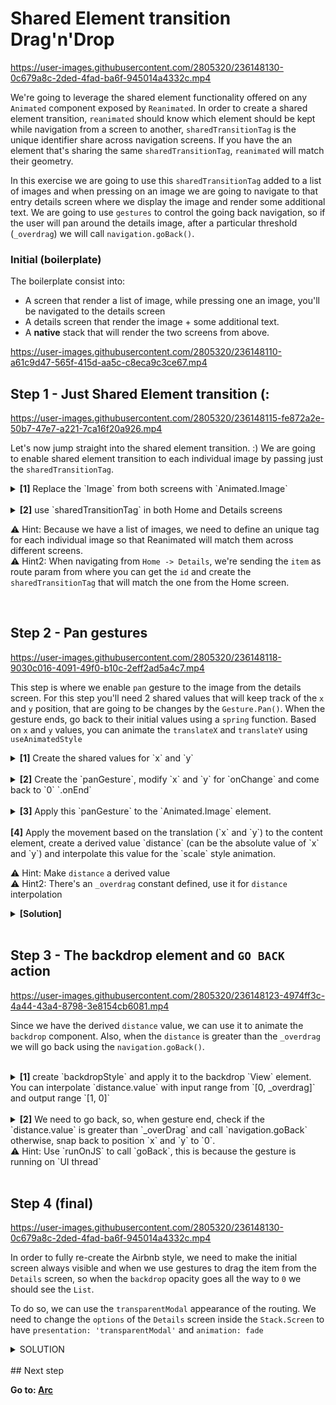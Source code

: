 # Shared Element transition Drag'n'Drop

https://user-images.githubusercontent.com/2805320/236148130-0c679a8c-2ded-4fad-ba6f-945014a4332c.mp4

We're going to leverage the shared element functionality offered on any `Animated` component exposed by `Reanimated`.
In order to create a shared element transition, `reanimated` should know which element should be kept while navigation from a screen to another, `sharedTransitionTag` is the unique identifier share across navigation screens. If you have the an element that's sharing the same `sharedTransitionTag`, `reanimated` will match their geometry.

In this exercise we are going to use this `sharedTransitionTag` added to a list of images and when pressing on an image we are going to navigate to that entry details screen where we display the image and render some additional text. We are going to use `gestures` to control the going back navigation, so if the user will pan around the details image, after a particular threshold (`_overdrag`) we will call `navigation.goBack()`.

### Initial (boilerplate)

The boilerplate consist into:

- A screen that render a list of image, while pressing one an image, you'll be navigated to the details screen
- A details screen that render the image + some additional text.
- A **native** stack that will render the two screens from above.

https://user-images.githubusercontent.com/2805320/236148110-a61c9d47-565f-415d-aa5c-c8eca9c3ce67.mp4

## Step 1 - Just Shared Element transition (:

https://user-images.githubusercontent.com/2805320/236148115-fe872a2e-50b7-47e7-a221-7ca16f20a926.mp4

Let's now jump straight into the shared element transition. :) We are going to enable shared element transition to each individual image by passing just the `sharedTransitionTag`.

<details>
<summary>
  <b>[1]</b> Replace the `Image` from both screens with `Animated.Image`
</summary>

```tsx
<Animated.Image />
```

</details>
<br/>
<details>
<summary>
  <b>[2]</b> use `sharedTransitionTag` in both Home and Details screens

⚠️ Hint: Because we have a list of images, we need to define an unique tag for each individual image so that Reanimated will match them across different screens.
<br/>
⚠️ Hint2: When navigating from `Home -> Details`, we're sending the `item` as route param from where you can get the `id` and create the `sharedTransitionTag` that will match the one from the Home screen.

</summary>

```tsx
// Home Screen
<Animated.Image
  sharedTransitionTag={'image-' + item.id}
  // other image props
/>

// Details screen
<Animated.Image
  sharedTransitionTag={'image-' + activeItem.id}
  // other image props
/>
```

</details>
<br/>

## Step 2 - Pan gestures

https://user-images.githubusercontent.com/2805320/236148118-9030c016-4091-49f0-b10c-2eff2ad5a4c7.mp4

This step is where we enable `pan` gesture to the image from the details screen. For this step you'll need 2 shared values that will keep track of the `x` and `y` position, that are going to be changes by the `Gesture.Pan()`. When the gesture ends, go back to their initial values using a `spring` function. Based on `x` and `y` values, you can animate the `translateX` and `translateY` using `useAnimatedStyle`

<details>
<summary>
  <b>[1]</b> Create the shared values for `x` and `y`
</summary>

```jsx
const translation = {
  x: useSharedValue(0),
  y: useSharedValue(0),
}
```

</details>
<br/>
<details>
<summary>
  <b>[2]</b> Create the `panGesture`, modify `x` and `y` for `onChange` and come back to `0` `.onEnd`
</summary>

```tsx
const panGesture = Gesture.Pan()
  .onChange((event) => {
    translation.x.value += event.changeX
    translation.y.value += event.changeY
  })
  .onEnd(() => {
    translation.x.value = withSpring(0, { overshootClamping: true })
    translation.y.value = withSpring(0, { overshootClamping: true })
  })
```

</details>
<br/>
<details>
<summary>
  <b>[3]</b> Apply this `panGesture` to the `Animated.Image` element.
</summary>

Wrap the `content` with `<GestureDetector />` and apply the `panGesture` that you’ve just created `<GestureDetector gesture={panGesture}/>`

```tsx
<GestureDetector gesture={panGesture}>
  <View style={[styles.content]}>
    <Animated.Image
      source={{ uri: activeItem.originalUri }}
      style={styles.image}
      sharedTransitionTag={'image-' + activeItem.id}
    />
  </View>
  // other content
</GestureDetector>
```

</details>

<br/>
<b>[4]</b> Apply the movement based on the translation (`x` and `y`) to the content element, create a derived value `distance` (can be the absolute value of `x` and `y`) and interpolate this value for the `scale` style animation. <br/>

⚠️ Hint: Make `distance` a derived value <br/>
⚠️ Hint2: There's an `_overdrag` constant defined, use it for `distance` interpolation
<br/>

<details>
<summary>
  <b>[Solution]</b>
</summary>
<br/>
- create the `animatedStyle` using `useAnimatedStyle` and return change `translateX` and `translateY` with the modified shared values from `panGesture`.

```
const animatedStyle = useAnimatedStyle(() => ({
    transform: [
      { translateX: translation.x.value },
      { translateY: translation.y.value },
    ],
  }))
```

- define a `distance` to allow to change other styles based on it. The `distance` should be the sum of `translation.x` and `translation.y` values.

```tsx
const distance = useDerivedValue(() => {
  return Math.abs(translation.x.value) + Math.abs(translation.y.value)
})
```

- apply a scale here as well, using `interpolate` (we want to change the scale from 1 → 0.5 based on the `_overDrag` ) and the `distance` that you’ve created.

```
const animatedStyle = useAnimatedStyle(() => ({
  transform: [
    { translateX: translation.x.value },
    { translateY: translation.y.value },
    {
      scale: interpolate(
        distance.value,
        [0, _overdrag * 2],
        [1, 0.5],
        Extrapolate.CLAMP,
      ),
    },
  ],
}))
```

</details>
<br/>

## Step 3 - The backdrop element and `GO BACK` action

https://user-images.githubusercontent.com/2805320/236148123-4974ff3c-4a44-43a4-8798-3e8154cb6081.mp4

Since we have the derived `distance` value, we can use it to animate the `backdrop` component. Also, when the `distance` is greater than the `_overdrag` we will go back using the `navigation.goBack()`.

<br/>

<details>
<summary>
  <b>[1]</b> create `backdropStyle` and apply it to the backdrop `View` element. You can interpolate `distance.value` with input range from `[0, _overdrag]` and output range `[1, 0]`
</summary>

```jsx
const backdropStyle = useAnimatedStyle(() => ({
  opacity: interpolate(
    distance.value,
    [0, _overdrag],
    [1, 0],
    Extrapolate.CLAMP,
  ),
}))
```

</details>
<br/>
<details>
<summary>
  <b>[2]</b> We need to go back, so, when gesture end, check if the `distance.value` is greater than `_overDrag` and call `navigation.goBack` otherwise, snap back to position `x` and `y` to `0`.

  <br />
  ⚠️ Hint: Use `runOnJS` to call `goBack`, this is because the gesture is running on `UI thread`
  <br/>
</summary>

```jsx
.onEnd(() => {
  if (distance.value > _overdrag) {
    runOnJS(goBack)()
  } else {
    translation.x.value = withSpring(0, { overshootClamping: true })
    translation.y.value = withSpring(0, { overshootClamping: true })
  }
})
```

</details>
<br/>

## Step 4 (final)

https://user-images.githubusercontent.com/2805320/236148130-0c679a8c-2ded-4fad-ba6f-945014a4332c.mp4

In order to fully re-create the Airbnb style, we need to make the initial screen always visible and when we use gestures to drag the item from the `Details` screen, so when the `backdrop` opacity goes all the way to `0` we should see the `List`.

To do so, we can use the `transparentModal` appearance of the routing. We need to change the `options` of the `Details` screen inside the `Stack.Screen` to have `presentation: 'transparentModal'` and `animation: fade`

<details>
<summary>
  SOLUTION
</summary>

```jsx
<Stack.Screen
  name="SharedElementTransitionDndDetail"
  options={{
    animation: 'fade',
    presentation: 'transparentModal',
  }}
  component={SharedElementTransitionDndDetail}
/>
```

</details>
<br/>
## Next step

**Go to: [Arc](../Arc/)**
